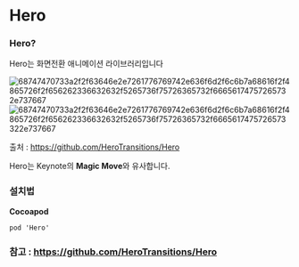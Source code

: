 # Hero

### Hero?

Hero는 화면전환 애니메이션 라이브러리입니다

![68747470733a2f2f63646e2e7261776769742e636f6d2f6c6b7a68616f2f4865726f2f656262336632632f5265736f75726365732f66656174757265732e737667](https://user-images.githubusercontent.com/81547954/153710502-99879cb9-77df-4667-a9b3-21e324d18186.svg) ![68747470733a2f2f63646e2e7261776769742e636f6d2f6c6b7a68616f2f4865726f2f656262336632632f5265736f75726365732f6665617475726573322e737667](https://user-images.githubusercontent.com/81547954/153710505-1449c4d7-8886-4056-9832-f1ab86ae9bc5.svg)

출처 : https://github.com/HeroTransitions/Hero

Hero는 Keynote의 **Magic Move**와 유사합니다.

### 설치법

**Cocoapod**
```
pod 'Hero'
```

### 참고 : https://github.com/HeroTransitions/Hero
